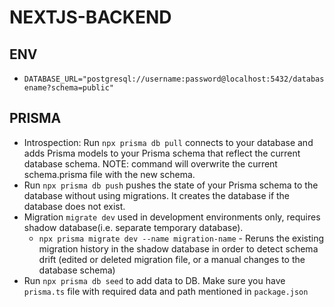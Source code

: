 # NEXTJS-BACKEND

## ENV

- `DATABASE_URL="postgresql://username:password@localhost:5432/databasename?schema=public"`

## PRISMA

- Introspection: Run `npx prisma db pull` connects to your database and adds Prisma models to your Prisma schema that reflect the current database schema. NOTE: command will overwrite the current schema.prisma file with the new schema.
- Run `npx prisma db push` pushes the state of your Prisma schema to the database without using migrations. It creates the database if the database does not exist.
- Migration `migrate dev` used in development environments only, requires shadow database(i.e. separate temporary database).
  - `npx prisma migrate dev --name migration-name` - Reruns the existing migration history in the shadow database in order to detect schema drift (edited or deleted migration file, or a manual changes to the database schema)
- Run `npx prisma db seed` to add data to DB. Make sure you have `prisma.ts` file with required data and path mentioned in `package.json`
